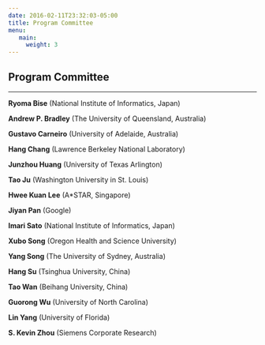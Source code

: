 ```yaml
---
date: 2016-02-11T23:32:03-05:00
title: Program Committee
menu:
   main:
     weight: 3
---
```

## Program Committee
-----------
**Ryoma Bise**
(National Institute of Informatics, Japan)

**Andrew P. Bradley**
(The University of Queensland, Australia)

**Gustavo Carneiro** 
(University of Adelaide, Australia)

**Hang Chang** 
(Lawrence Berkeley National Laboratory)

**Junzhou Huang** 
(University of Texas Arlington)

**Tao Ju** 
(Washington University in St. Louis)

**Hwee Kuan Lee** 
(A*STAR, Singapore)

**Jiyan Pan**
(Google)

**Imari Sato** 
(National Institute of Informatics, Japan)

**Xubo Song**
(Oregon Health and Science University)

**Yang Song** 
(The University of Sydney, Australia)

**Hang Su** 
(Tsinghua University, China)

**Tao Wan** 
(Beihang University, China)

**Guorong Wu** 
(University of North Carolina)

**Lin Yang** 
(University of Florida)

**S. Kevin Zhou**
(Siemens Corporate Research)
